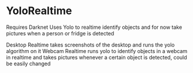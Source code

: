 # YoloRealtime
Requires Darknet
Uses Yolo to realtime identify objects and for now take pictures when a person or fridge is detected

Desktop Realtime takes screenshots of the desktop and runs the yolo algorithm on it 
Webcam Realtime runs yolo to identify objects in a webcam in realtime and takes pictures whenever a certain object is detected, could be easily changed
